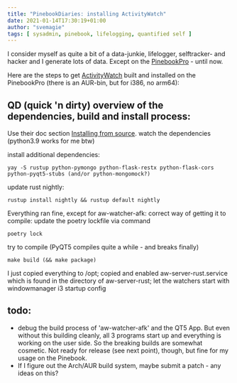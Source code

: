 ```yaml
---
title: "PinebookDiaries: installing ActivityWatch"
date: 2021-01-14T17:30:19+01:00
author: "svemagie"
tags: [ sysadmin, pinebook, lifelogging, quantified self ]
---
```


I consider myself as quite a bit of a data-junkie, lifelogger, selftracker- and hacker and I generate lots of data. Except on the [PinebookPro](https://www.pine64.org/pinebook-pro/) - until now.

Here are the steps to get [ActivityWatch](https://activitywatch.net/) built and installed on the PinebookPro (there is an AUR-bin, but for i386, no arm64):

## QD (quick 'n dirty) overview of the dependencies, build and install process:
Use their doc section [Installing from source](https://docs.activitywatch.net/en/latest/installing-from-source.html#). watch the dependencies (python3.9 works for me btw) 

install additional dependencies: 

	yay -S rustup python-pymongo python-flask-restx python-flask-cors python-pyqt5-stubs (and/or python-mongomock?)

update rust nightly:

	rustup install nightly && rustup default nightly

Everything ran fine, except for aw-watcher-afk: correct way of getting it to compile: update the poetry lockfile via command 

	poetry lock

try to compile (PyQT5 compiles quite a while - and breaks finally)

	make build (&& make package)
 
I just copied everything to /opt; copied and enabled aw-server-rust.service which is found in the directory of aw-server-rust; let the watchers start with windowmanager i3 startup config

## todo: 
- debug the build process of 'aw-watcher-afk' and the QT5 App. But even without this building cleanly, all 3 programs start up and everything is working on the user side. So the breaking builds are somewhat cosmetic. Not ready for release (see next point), though, but fine for my usage on the Pinebook.
- If I figure out the Arch/AUR build system, maybe submit a patch - any ideas on this?
